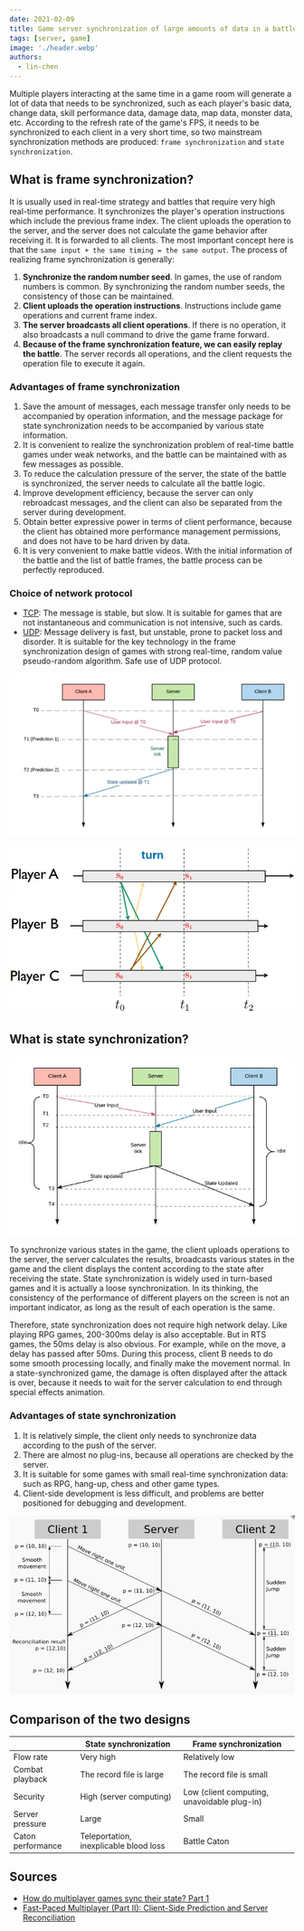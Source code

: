 ```yaml
---
date: 2021-02-09
title: Game server synchronization of large amounts of data in a battle
tags: [server, game]
image: './header.webp'
authors:
  - lin-chen
---
```


Multiple players interacting at the same time in a game room will generate a lot of data that needs to be synchronized, such as each player's basic data, change data, skill performance data, damage data, map data, monster data, etc. According to the refresh rate of the game's FPS, it needs to be synchronized to each client in a very short time, so two mainstream synchronization methods are produced: `frame synchronization` and `state synchronization`.

## What is frame synchronization?

It is usually used in real-time strategy and battles that require very high real-time performance. It synchronizes the player's operation instructions which include the previous frame index. The client uploads the operation to the server, and the server does not calculate the game behavior after receiving it. It is forwarded to all clients. The most important concept here is that the `same input + the same timing = the same output`. The process of realizing frame synchronization is generally:

1. **Synchronize the random number seed**. In games, the use of random numbers is common. By synchronizing the random number seeds, the consistency of those can be maintained.
2. **Client uploads the operation instructions**. Instructions include game operations and current frame index.
3. **The server broadcasts all client operations**. If there is no operation, it also broadcasts a null command to drive the game frame forward.
4. **Because of the frame synchronization feature, we can easily replay the battle**. The server records all operations, and the client requests the operation file to execute it again.

### Advantages of frame synchronization

1. Save the amount of messages, each message transfer only needs to be accompanied by operation information, and the message package for state synchronization needs to be accompanied by various state information.
2. It is convenient to realize the synchronization problem of real-time battle games under weak networks, and the battle can be maintained with as few messages as possible.
3. To reduce the calculation pressure of the server, the state of the battle is synchronized, the server needs to calculate all the battle logic.
4. Improve development efficiency, because the server can only rebroadcast messages, and the client can also be separated from the server during development.
5. Obtain better expressive power in terms of client performance, because the client has obtained more performance management permissions, and does not have to be hard driven by data.
6. It is very convenient to make battle videos. With the initial information of the battle and the list of battle frames, the battle process can be perfectly reproduced.

### Choice of network protocol

- [TCP](https://en.wikipedia.org/wiki/Transmission_Control_Protocol): The message is stable, but slow. It is suitable for games that are not instantaneous and communication is not intensive, such as cards.
- [UDP](https://en.wikipedia.org/wiki/User_Datagram_Protocol): Message delivery is fast, but unstable, prone to packet loss and disorder. It is suitable for the key technology in the frame synchronization design of games with strong real-time, random value pseudo-random algorithm. Safe use of UDP protocol.

![](frame1.webp)

![](frame2.webp)

## What is state synchronization?

![](state1.webp)

To synchronize various states in the game, the client uploads operations to the server, the server calculates the results, broadcasts various states in the game and the client displays the content according to the state after receiving the state.
State synchronization is widely used in turn-based games and it is actually a loose synchronization. In its thinking, the consistency of the performance of different players on the screen is not an important indicator, as long as the result of each operation is the same.

Therefore, state synchronization does not require high network delay. Like playing RPG games, 200-300ms delay is also acceptable. But in RTS games, the 50ms delay is also obvious. For example, while on the move, a delay has passed after 50ms. During this process, client B needs to do some smooth processing locally, and finally make the movement normal. In a state-synchronized game, the damage is often displayed after the attack is over, because it needs to wait for the server calculation to end through special effects animation.

### Advantages of state synchronization

1. It is relatively simple, the client only needs to synchronize data according to the push of the server.
2. There are almost no plug-ins, because all operations are checked by the server.
3. It is suitable for some games with small real-time synchronization data: such as RPG, hang-up, chess and other game types.
4. Client-side development is less difficult, and problems are better positioned for debugging and development.

![](state2.webp)

## Comparison of the two designs

|                   | State synchronization                  | Frame synchronization                       |
| ----------------- | -------------------------------------- | ------------------------------------------- |
| Flow rate         | Very high                              | Relatively low                              |
| Combat playback   | The record file is large               | The record file is small                    |
| Security          | High (server computing)                | Low (client computing, unavoidable plug-in) |
| Server pressure   | Large                                  | Small                                       |
| Caton performance | Teleportation, inexplicable blood loss | Battle Caton                                |

## Sources

- [How do multiplayer games sync their state? Part 1](https://medium.com/@qingweilim/how-do-multiplayer-games-sync-their-state-part-1-ab72d6a54043)
- [Fast-Paced Multiplayer (Part II): Client-Side Prediction and Server Reconciliation](https://www.gabrielgambetta.com/client-side-prediction-server-reconciliation.html)
